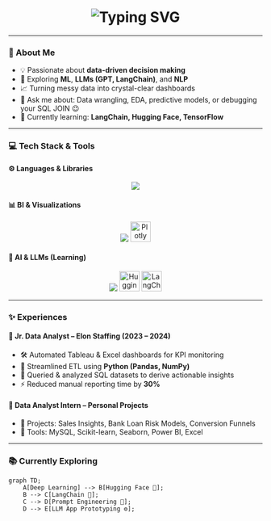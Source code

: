 <h1 align="center">
  <img src="https://readme-typing-svg.herokuapp.com?font=Fira+Code&size=26&pause=1000&color=FF61F6&center=true&vCenter=true&width=700&lines=Hey+there%2C+I'm+Nitin+Rawat+(aka+Nits)+%F0%9F%91%8B;Data+Analyst+%7C+Future+Data+Scientist;Turning+Chaos+into+Insights+%F0%9F%93%8A" alt="Typing SVG" />
</h1>

---

### 🧠 About Me
<div align="left">

- 💡 Passionate about **data-driven decision making**  
- 🤖 Exploring **ML**, **LLMs (GPT, LangChain)**, and **NLP**  
- 📈 Turning messy data into crystal-clear dashboards  
- 💬 Ask me about: Data wrangling, EDA, predictive models, or debugging your SQL JOIN 😉  
- 🎯 Currently learning: **LangChain, Hugging Face, TensorFlow**

</div>

---

### 💻 Tech Stack & Tools

#### ⚙️ Languages & Libraries
<p align="center">
  <img src="https://skillicons.dev/icons?i=python,sql,jupyter,numpy,pandas,scikit-learn,seaborn,git" />
</p>

#### 📊 BI & Visualizations
<p align="center">
  <img src="https://skillicons.dev/icons?i=tableau,excel,powerbi" />
  <img src="https://cdn.jsdelivr.net/gh/devicons/devicon/icons/plotly/plotly-original.svg" width="40" title="Plotly"/>
</p>

#### 🤖 AI & LLMs (Learning)
<p align="center">
  <img src="https://skillicons.dev/icons?i=pytorch,tensorflow" />
  <img src="https://avatars.githubusercontent.com/u/1399141?s=200&v=4" width="40" title="Hugging Face"/>
  <img src="https://avatars.githubusercontent.com/u/116947076?s=200&v=4" width="40" title="LangChain"/>
</p>

---

### ✨ Experiences
<div align="left">

#### 🔹 Jr. Data Analyst – **Elon Staffing (2023 – 2024)**
- 🛠️ Automated Tableau & Excel dashboards for KPI monitoring  
- 🐍 Streamlined ETL using **Python (Pandas, NumPy)**  
- 🧮 Queried & analyzed SQL datasets to derive actionable insights  
- ⚡ Reduced manual reporting time by **30%**

#### 🔹 Data Analyst Intern – **Personal Projects**
- 📌 Projects: Sales Insights, Bank Loan Risk Models, Conversion Funnels  
- 🧰 Tools: MySQL, Scikit-learn, Seaborn, Power BI, Excel  

</div>

---

### 📚 Currently Exploring

```mermaid
graph TD;
    A[Deep Learning] --> B[Hugging Face 🤗];
    B --> C[LangChain 🔗];
    C --> D[Prompt Engineering 💬];
    D --> E[LLM App Prototyping ⚙️];
